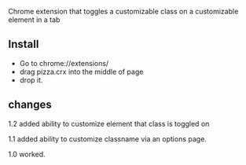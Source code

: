 Chrome extension that toggles a customizable class on a customizable element in a tab

## Install

* Go to chrome://extensions/
* drag pizza.crx into the middle of page
* drop it.

## changes

1.2 added ability to customize element that class is toggled on

1.1 added ability to customize classname via an options page.

1.0 worked.
